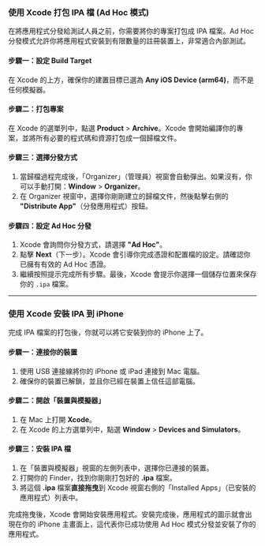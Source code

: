 
### 使用 Xcode 打包 IPA 檔 (Ad Hoc 模式)

在將應用程式分發給測試人員之前，你需要將你的專案打包成 IPA 檔案。Ad Hoc 分發模式允許你將應用程式安裝到有限數量的註冊裝置上，非常適合內部測試。

#### 步驟一：設定 Build Target

在 Xcode 的上方，確保你的建置目標已選為 **Any iOS Device (arm64)**，而不是任何模擬器。

#### 步驟二：打包專案

在 Xcode 的選單列中，點選 **Product** > **Archive**。Xcode 會開始編譯你的專案，並將所有必要的程式碼和資源打包成一個歸檔文件。

#### 步驟三：選擇分發方式

1.  當歸檔過程完成後，「Organizer」（管理員）視窗會自動彈出。如果沒有，你可以手動打開：**Window** > **Organizer**。
2.  在 Organizer 視窗中，選擇你剛剛建立的歸檔文件，然後點擊右側的 **"Distribute App"**（分發應用程式）按鈕。

#### 步驟四：設定 Ad Hoc 分發

1.  Xcode 會詢問你分發方式，請選擇 **"Ad Hoc"**。
2.  點擊 **Next**（下一步）。Xcode 會引導你完成憑證和配置檔的設定。請確認你已擁有有效的 Ad Hoc 憑證。
3.  繼續按照提示完成所有步驟。最後，Xcode 會提示你選擇一個儲存位置來保存你的 `.ipa` 檔案。

---

### 使用 Xcode 安裝 IPA 到 iPhone

完成 IPA 檔案的打包後，你就可以將它安裝到你的 iPhone 上了。

#### 步驟一：連接你的裝置

1.  使用 USB 連接線將你的 iPhone 或 iPad 連接到 Mac 電腦。
2.  確保你的裝置已解鎖，並且你已經在裝置上信任這部電腦。

#### 步驟二：開啟「裝置與模擬器」

1.  在 Mac 上打開 **Xcode**。
2.  在 Xcode 的上方選單列中，點選 **Window** > **Devices and Simulators**。

#### 步驟三：安裝 IPA 檔

1.  在「裝置與模擬器」視窗的左側列表中，選擇你已連接的裝置。
2.  打開你的 Finder，找到你剛剛打包好的 **.ipa** 檔案。
3.  將這個 **.ipa** 檔案**直接拖曳**到 Xcode 視窗右側的「Installed Apps」（已安裝的應用程式）列表中。

完成拖曳後，Xcode 會開始安裝應用程式。安裝完成後，應用程式的圖示就會出現在你的 iPhone 主畫面上，這代表你已成功使用 Ad Hoc 模式分發並安裝了你的應用程式。